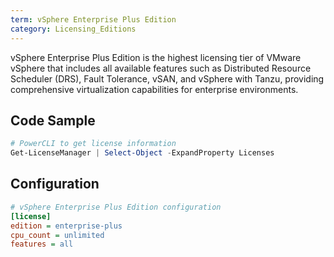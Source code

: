 ```yaml
---
term: vSphere Enterprise Plus Edition
category: Licensing_Editions
---
```


vSphere Enterprise Plus Edition is the highest licensing tier of VMware vSphere that includes all available features such as Distributed Resource Scheduler (DRS), Fault Tolerance, vSAN, and vSphere with Tanzu, providing comprehensive virtualization capabilities for enterprise environments.

## Code Sample

```powershell
# PowerCLI to get license information
Get-LicenseManager | Select-Object -ExpandProperty Licenses
```

## Configuration

```ini
# vSphere Enterprise Plus Edition configuration
[license]
edition = enterprise-plus
cpu_count = unlimited
features = all
```